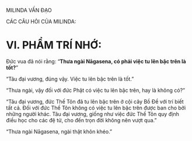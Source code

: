 MILINDA VẤN ĐẠO

CÁC CÂU HỎI CỦA MILINDA:

# VI. PHẨM TRÍ NHỚ:

Đức vua đã nói rằng: “**Thưa ngài Nāgasena, có phải việc tu lên bậc trên là tốt?**”

“Tâu đại vương, đúng vậy. Việc tu lên bậc trên là tốt.”

“Thưa ngài, vậy đối với đức Phật có việc tu lên bậc trên, hay là không có?”

“Tâu đại vương, đức Thế Tôn đã tu lên bậc trên ở cội cây Bồ Đề với trí biết tất cả. Đối với đức Thế Tôn không có việc tu lên bậc trên được ban cho bởi những người khác. Tâu đại vương, giống như việc đức Thế Tôn quy định điều học cho các đệ tử, cho đến trọn đời không nên vượt qua.”

“Thưa ngài Nāgasena, ngài thật khôn khéo.”
